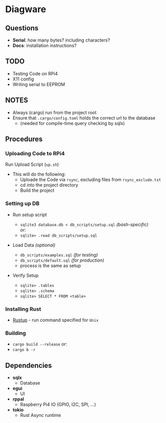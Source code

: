 # Diagware

## Questions

- **Serial**: how many bytes? including characters?
- **Docs**: installation instructions?


## TODO

- Testing Code on RPi4
- X11 config
- Writing serial to EEPROM


## NOTES

- Always (cargo) run from the project root
- Ensure that `.cargo/config.toml` holds the correct url to the database
  - (needed for compile-time query checking by sqlx)



## Procedures

### Uploading Code to RPi4

Run Upload Script (`up.sh`)

- This will do the following:
  - Uploade the Code via `rsync`, excluding files from `rsync_exclude.txt`
  - cd into the project directory
  - Build the project



### Setting up DB

- Run setup script
  - `sqlite3 database.db < db_scripts/setup.sql` *(bash-specific)*\
  *or:*
  - `sqlite> .read db_scripts/setup.sql`

- Load Data *(optional)*
  - `db_scripts/examples.sql` *(for testing)*
  - `db_scripts/default.sql` *(for production)*
  - process is the same as setup

- Verify Setup
  - `sqlite> .tables`
  - `sqlite> .schema`
  - `sqlite> SELECT * FROM <table>`


### Installing Rust

- [Rustup](https://rustup.rs/) - run command specified for `Unix`


### Building

- `cargo build --release`
*or:*
- `cargo b -r`




## Dependencies

- **sqlx**
  - Database
- **egui**
  - UI
- **rppal**
  - Raspberry Pi4 IO (GPIO, I2C, SPI, ...)
- **tokio**
  - Rust Async runtime

